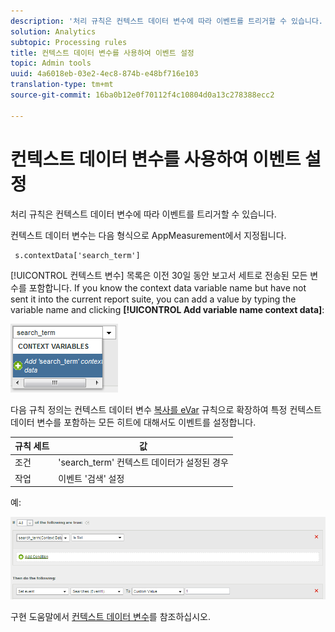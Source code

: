 ```yaml
---
description: '처리 규칙은 컨텍스트 데이터 변수에 따라 이벤트를 트리거할 수 있습니다. '
solution: Analytics
subtopic: Processing rules
title: 컨텍스트 데이터 변수를 사용하여 이벤트 설정
topic: Admin tools
uuid: 4a6018eb-03e2-4ec8-874b-e48bf716e103
translation-type: tm+mt
source-git-commit: 16ba0b12e0f70112f4c10804d0a13c278388ecc2

---
```



# 컨텍스트 데이터 변수를 사용하여 이벤트 설정

처리 규칙은 컨텍스트 데이터 변수에 따라 이벤트를 트리거할 수 있습니다. 

컨텍스트 데이터 변수는 다음 형식으로 AppMeasurement에서 지정됩니다.

```
 s.contextData['search_term']
```

[!UICONTROL 컨텍스트 변수] 목록은 이전 30일 동안 보고서 세트로 전송된 모든 변수를 포함합니다. If you know the context data variable name but have not sent it into the current report suite, you can add a value by typing the variable name and clicking **[!UICONTROL Add variable name context data]**:

![](assets/add-context-variable.png)

다음 규칙 정의는 컨텍스트 데이터 변수 [복사를 eVar](/help/admin/admin/c-processing-rules/processing-rules-examples/processing-rules-copy-context-data.md) 규칙으로 확장하여 특정 컨텍스트 데이터 변수를 포함하는 모든 히트에 대해서도 이벤트를 설정합니다.

| 규칙 세트 | 값 |
|---|---|
| 조건 | 'search_term' 컨텍스트 데이터가 설정된 경우 |
| 작업 | 이벤트 '검색' 설정 |

예:

![](assets/processing_rule_set_event.png)

구현 도움말에서 [컨텍스트 데이터 변수](https://marketing.adobe.com/resources/help/en_US/sc/implement/context_data_variables.html)를 참조하십시오.
